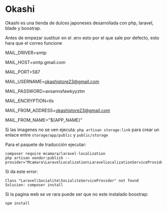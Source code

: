 # Okashi

Okashi es una tienda de dulces japoneses desarrollada con php, laravel, blade y boostrap.

Antes de empezar sustituir en el .env esto por el que sale por defecto, esto hara que el correo funcione


MAIL_DRIVER=smtp

MAIL_HOST=smtp.gmail.com

MAIL_PORT=587

MAIL_USERNAME=okashistore23@gmail.com

MAIL_PASSWORD=avsannsfawkyyztm

MAIL_ENCRYPTION=tls

MAIL_FROM_ADDRESS=okashistore23@gmail.com

MAIL_FROM_NAME="${APP_NAME}"

 
Si las imagenes no se ven ejecuta: `php artisan storage:link` para crear un enlace entre `storage/app/public` y `public/storage`

Para el paquete de traducción ejecutar:

    composer require mcamara/laravel-localization
    php artisan vendor:publish --provider="Mcamara\LaravelLocalization\LaravelLocalizationServiceProvider"

Si da este error:

    Class "Laravel\Socialite\SocialiteServiceProvider" not found
    Solucion: composer install

Si la pagina web se ve rara puede ser que no este instalado boostrap:

    npm install
